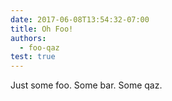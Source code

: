 ```yaml
---
date: 2017-06-08T13:54:32-07:00
title: Oh Foo!
authors:
  - foo-qaz
test: true
---
```


Just some foo. Some bar. Some qaz.

